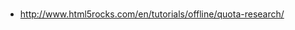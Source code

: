 <br>

<ul><li><a href='http://www.html5rocks.com/en/tutorials/offline/quota-research/'>http://www.html5rocks.com/en/tutorials/offline/quota-research/</a>